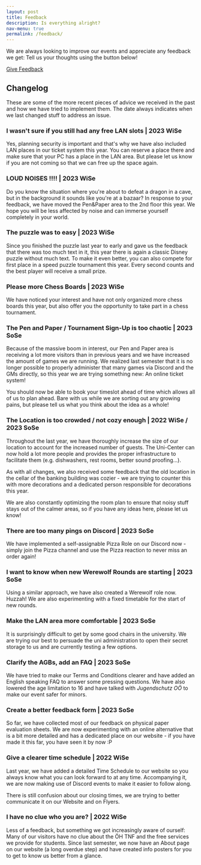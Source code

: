 ```yaml
---
layout: post
title: Feedback
description: Is everything alright?
nav-menu: true
permalink: /feedback/
---
```


We are always looking to improve our events and appreciate any feedback we get: Tell us your thoughts using the button below!

<a href="https://forms.gle/f6wNQ2eCVNekC1jYA" target="_blank" rel="noopener noreferrer" class="button img">Give Feedback</a>


## Changelog
These are some of the more recent pieces of advice we received in the past and how we have tried to implement them. The date always indicates when we last changed stuff to address an issue.

### I wasn't sure if you still had any free LAN slots | 2023 WiSe
Yes, planning security is important and that's why we have also included LAN places in our ticket system this year. You can reserve a place there and make sure that your PC has a place in the LAN area. But please let us know if you are not coming so that we can free up the space again.

### LOUD NOISES !!!! | 2023 WiSe
Do you know the situation where you're about to defeat a dragon in a cave, but in the background it sounds like you're at a bazaar? In response to your feedback, we have moved the Pen&Paper area to the 2nd floor this year. We hope you will be less affected by noise and can immerse yourself completely in your world.

### The puzzle was to easy | 2023 WiSe
Since you finished the puzzle last year to early and gave us the feedback that there was too much text in it, this year there is again a classic Disney puzzle without much text. 
To make it even better, you can also compete for first place in a speed puzzle tournament this year. Every second counts and the best player will receive a small prize.

### Please more Chess Boards | 2023 WiSe
We have noticed your interest and have not only organized more chess boards this year, but also offer you the opportunity to take part in a chess tournament. 

### The Pen and Paper / Tournament Sign-Up is too chaotic | 2023 SoSe
Because of the massive boom in interest, our Pen and Paper area is receiving a lot more visitors than in previous years and we have increased the amount of games we are running. We realized last semester that it is no longer possible to properly administer that many games via Discord and the GMs directly, so this year we are trying something new: An online ticket system!

You should now be able to book your timeslot ahead of time which allows all of us to plan ahead.
Bare with us while we are sorting out any growing pains, but please tell us what you think about the idea as a whole!

### The Location is too crowded / not cozy enough | 2022 WiSe / 2023 SoSe
Throughout the last year, we have thoroughly increase the size of our location to account for the increased number of guests.
The Uni-Center can now hold a lot more people and provides the proper infrastructure to facilitate them (e.g. dishwashers, rest rooms, better sound proofing...).

As with all changes, we also received some feedback that the old location in the cellar of the banking building was cozier - we are trying to counter this with more decorations and a dedicated person responsible for decorations this year.

We are also constantly optimizing the room plan to ensure that noisy stuff stays out of the calmer areas, so if you have any ideas here, please let us know!

### There are too many pings on Discord | 2023 SoSe
We have implemented a self-assignable Pizza Role on our Discord now - simply join the Pizza channel and use the Pizza reaction to never miss an order again!

### I want to know when new Werewolf Rounds are starting | 2023 SoSe
Using a similar approach, we have also created a Werewolf role now. Huzzah!
We are also experimenting with a fixed timetable for the start of new rounds.

### Make the LAN area more comfortable | 2023 SoSe
It is surprisingly difficult to get by some good chairs in the university. We are trying our best to persuade the uni administration to open their secret storage to us and are currently testing a few options.

### Clarify the AGBs, add an FAQ | 2023 SoSe
We have tried to make our Terms and Conditions clearer and have added an English speaking FAQ to answer some pressing questions. We have also lowered the age limitation to 16 and have talked with _Jugendschutz OÖ_ to make our event safer for minors.

### Create a better feedback form | 2023 SoSe
So far, we have collected most of our feedback on physical paper evaluation sheets. We are now experimenting with an online alternative that is a bit more detailed and has a dedicated place on our website - if you have made it this far, you have seen it by now :P

### Give a clearer time schedule | 2022 WiSe
Last year, we have added a detailed Time Schedule to our website so you always know what you can look forward to at any time. Accompanying it, we are now making use of Discord events to make it easier to follow along. 

There is still confusion about our closing times, we are trying to better communicate it on our Website and on Flyers.

### I have no clue who you are? | 2022 WiSe
Less of a feedback, but something we got increasingly aware of ourself: Many of our visitors have no clue about the ÖH TNF and the free services we provide for students. Since last semester, we now have an About page on our website (a long overdue step) and have created info posters for you to get to know us better from a glance.
